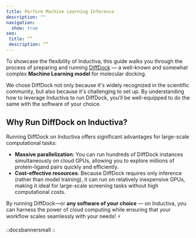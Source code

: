 ```yaml
---
title: Perform Machine Learning Inference
description: ""
navigation:
  show: true
seo:
 title: “”
 description: “”
---
```


To showcase the flexibility of Inductiva, this guide walks you through the process of preparing and running [DiffDock](https://github.com/gcorso/DiffDock) — a well-known and somewhat 
complex **Machine Learning model** for molecular docking.

We chose DiffDock not only because it's widely recognized in the scientific community, but also because it's challenging to set up. By understanding how to leverage Inductiva to run DiffDock, 
you’ll be well-equipped to do the same with the software of your choice. 

## Why Run DiffDock on Inductiva?
Running DiffDock on Inductiva offers significant advantages for large-scale computational tasks:
- **Massive parallelization**: You can run hundreds of DiffDock instances simultaneously on cloud GPUs, allowing you to explore millions of protein-ligand pairs quickly and efficiently.
- **Cost-effective resources**: Because DiffDock requires only inference (rather than model training), it can run on relatively inexpensive GPUs, making it ideal for large-scale screening tasks without high computational costs.

By running DiffDock—or **any software of your choice** — on Inductiva, you can harness the power of cloud computing while ensuring that your workflow scales seamlessly with your needs! ⚡️

::docsbannersmall
::


